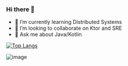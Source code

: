 ### Hi there 👋

<!--
**kamilchulakov/kamilchulakov** is a ✨ _special_ ✨ repository because its `README.md` (this file) appears on your GitHub profile.

Here are some ideas to get you started:

- 🔭 I’m currently working on ...
- 🌱 I’m currently learning ...
- 👯 I’m looking to collaborate on ...
- 🤔 I’m looking for help with ...
- 💬 Ask me about ...
- 📫 How to reach me: ...
- 😄 Pronouns: ...
- ⚡ Fun fact: ...
-->

- 🌱 I’m currently learning Distributed Systems
- 👯 I’m looking to collaborate on Ktor and SRE
- 💬 Ask me about Java/Kotlin

[![Top Langs](https://github-readme-stats.vercel.app/api/top-langs/?username=kamilchulakov&layout=compact)](https://github.com/anuraghazra/github-readme-stats)

![image](https://user-images.githubusercontent.com/45203116/153231477-831fb32d-2387-4735-a845-1e8b35c3c5c7.png)
